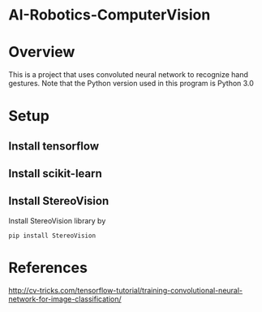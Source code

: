 # AI-Robotics-ComputerVision

# Overview
This is a project that uses convoluted neural network to recognize hand gestures.
Note that the Python version used in this program is Python 3.0

# Setup
## Install tensorflow

## Install scikit-learn

## Install StereoVision
Install StereoVision library by 
```
pip install StereoVision
```

# References
http://cv-tricks.com/tensorflow-tutorial/training-convolutional-neural-network-for-image-classification/
